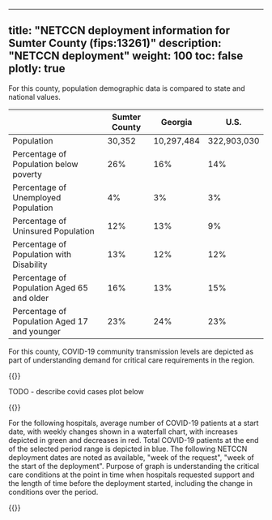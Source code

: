 
---
title: "NETCCN deployment information for Sumter County (fips:13261)"
description: "NETCCN deployment"
weight: 100
toc: false
plotly: true
---

For this county, population demographic data is compared to state and national values.

| | Sumter County | Georgia | U.S. |
| ----------- | ----------- | ----------- | -------- |
| Population | 30,352 | 10,297,484 | 322,903,030 |
| Percentage of Population below poverty | 26% | 16% | 14% |
| Percentage of Unemployed Population | 4% | 3% | 3% |
| Percentage of Uninsured Population | 12% | 13% | 9% |
| Percentage of Population with Disability | 13% | 12% | 12% |
| Percentage of Population Aged 65 and older | 16% | 13% | 15% |
| Percentage of Population Aged 17 and younger | 23% | 24% | 23% |

  

For this county, COVID-19 community transmission levels are depicted as part of understanding demand for critical care requirements in the region.

{{<plotly json="netccn/13261/covid_transmission.plotly.json" height="400px">}}


TODO - describe covid cases plot below

  {{<plotly json="netccn/13261/covid_cases.plotly.json" height="400px">}}


For the following hospitals, average number of COVID-19 patients at a start date, with weekly changes shown in a waterfall chart, with increases depicted in green and decreases in red.  Total COVID-19 patients at the end of the selected period range is depicted in blue.  The following NETCCN deployment dates are noted as available, "week of the request", "week of the start of the deployment".  Purpose of graph is understanding the critical care conditions at the point in time when hospitals requested support and the length of time before the deployment started, including the change in conditions over the period.

{{<plotly json="netccn/13261/hospital.110044.plotly.json" height="400px">}}
